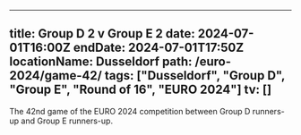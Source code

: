 ---

title: Group D 2 v Group E 2
date: 2024-07-01T16:00Z
endDate: 2024-07-01T17:50Z
locationName: Dusseldorf
path: /euro-2024/game-42/
tags: ["Dusseldorf", "Group D", "Group E", "Round of 16", "EURO 2024"]
tv: []
--
The 42nd game of the EURO 2024 competition between Group D runners-up and Group E runners-up.
